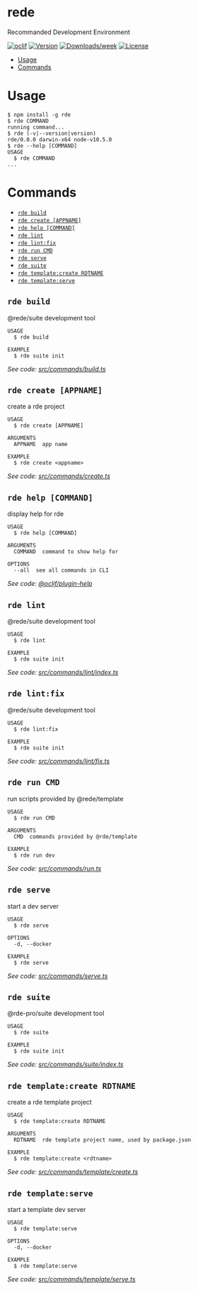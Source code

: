 rede
====

Recommanded Development Environment

[![oclif](https://img.shields.io/badge/cli-oclif-brightgreen.svg)](https://oclif.io)
[![Version](https://img.shields.io/npm/v/rede.svg)](https://npmjs.org/package/rede)
[![Downloads/week](https://img.shields.io/npm/dw/rede.svg)](https://npmjs.org/package/rede)
[![License](https://img.shields.io/npm/l/rede.svg)](https://github.com/nupthale/rede/blob/master/package.json)

<!-- toc -->
* [Usage](#usage)
* [Commands](#commands)
<!-- tocstop -->
# Usage
<!-- usage -->
```sh-session
$ npm install -g rde
$ rde COMMAND
running command...
$ rde (-v|--version|version)
rde/0.0.0 darwin-x64 node-v10.5.0
$ rde --help [COMMAND]
USAGE
  $ rde COMMAND
...
```
<!-- usagestop -->
# Commands
<!-- commands -->
* [`rde build`](#rde-build)
* [`rde create [APPNAME]`](#rde-create-appname)
* [`rde help [COMMAND]`](#rde-help-command)
* [`rde lint`](#rde-lint)
* [`rde lint:fix`](#rde-lintfix)
* [`rde run CMD`](#rde-run-cmd)
* [`rde serve`](#rde-serve)
* [`rde suite`](#rde-suite)
* [`rde template:create RDTNAME`](#rde-templatecreate-rdtname)
* [`rde template:serve`](#rde-templateserve)

## `rde build`

@rede/suite development tool

```
USAGE
  $ rde build

EXAMPLE
  $ rde suite init
```

_See code: [src/commands/build.ts](https://github.com/kaolafed/rde/blob/v0.0.0/src/commands/build.ts)_

## `rde create [APPNAME]`

create a rde project

```
USAGE
  $ rde create [APPNAME]

ARGUMENTS
  APPNAME  app name

EXAMPLE
  $ rde create <appname>
```

_See code: [src/commands/create.ts](https://github.com/kaolafed/rde/blob/v0.0.0/src/commands/create.ts)_

## `rde help [COMMAND]`

display help for rde

```
USAGE
  $ rde help [COMMAND]

ARGUMENTS
  COMMAND  command to show help for

OPTIONS
  --all  see all commands in CLI
```

_See code: [@oclif/plugin-help](https://github.com/oclif/plugin-help/blob/v2.1.6/src/commands/help.ts)_

## `rde lint`

@rede/suite development tool

```
USAGE
  $ rde lint

EXAMPLE
  $ rde suite init
```

_See code: [src/commands/lint/index.ts](https://github.com/kaolafed/rde/blob/v0.0.0/src/commands/lint/index.ts)_

## `rde lint:fix`

@rede/suite development tool

```
USAGE
  $ rde lint:fix

EXAMPLE
  $ rde suite init
```

_See code: [src/commands/lint/fix.ts](https://github.com/kaolafed/rde/blob/v0.0.0/src/commands/lint/fix.ts)_

## `rde run CMD`

run scripts provided by @rede/template

```
USAGE
  $ rde run CMD

ARGUMENTS
  CMD  commands provided by @rde/template

EXAMPLE
  $ rde run dev
```

_See code: [src/commands/run.ts](https://github.com/kaolafed/rde/blob/v0.0.0/src/commands/run.ts)_

## `rde serve`

start a dev server

```
USAGE
  $ rde serve

OPTIONS
  -d, --docker

EXAMPLE
  $ rde serve
```

_See code: [src/commands/serve.ts](https://github.com/kaolafed/rde/blob/v0.0.0/src/commands/serve.ts)_

## `rde suite`

@rde-pro/suite development tool

```
USAGE
  $ rde suite

EXAMPLE
  $ rde suite init
```

_See code: [src/commands/suite/index.ts](https://github.com/kaolafed/rde/blob/v0.0.0/src/commands/suite/index.ts)_

## `rde template:create RDTNAME`

create a rde template project

```
USAGE
  $ rde template:create RDTNAME

ARGUMENTS
  RDTNAME  rde template project name, used by package.json

EXAMPLE
  $ rde template:create <rdtname>
```

_See code: [src/commands/template/create.ts](https://github.com/kaolafed/rde/blob/v0.0.0/src/commands/template/create.ts)_

## `rde template:serve`

start a template dev server

```
USAGE
  $ rde template:serve

OPTIONS
  -d, --docker

EXAMPLE
  $ rde template:serve
```

_See code: [src/commands/template/serve.ts](https://github.com/kaolafed/rde/blob/v0.0.0/src/commands/template/serve.ts)_
<!-- commandsstop -->
